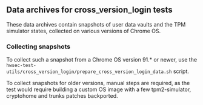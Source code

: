 ## Data archives for cross_version_login tests

These data archives contain snapshots of user data vaults and the TPM simulator
states, collected on various versions of Chrome OS.

### Collecting snapshots

To collect such a snapshot from a Chrome OS version 91.* or newer, use the
`hwsec-test-utils/cross_version_login/prepare_cross_version_login_data.sh`
script.

To collect snapshots for older versions, manual steps are required, as the test
would require building a custom OS image with a few tpm2-simulator, cryptohome
and trunks patches backported.
